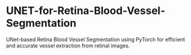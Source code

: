 # UNET-for-Retina-Blood-Vessel-Segmentation
UNet-based Retina Blood Vessel Segmentation using PyTorch for efficient and accurate vessel extraction from retinal images.
